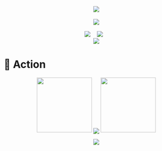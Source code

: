 <h1 align="center"><!-- 动态打字效果 -->
    <a href="https://lisir.me/">
        <img src="https://readme-typing-svg.herokuapp.com/?lines=I+am+ordinary+yet+unique.;今日事，今日毕;任何不能摧毁你的东西;都将使你更加强大;你需要掌控自己的生活;而不是被生活掌控&center=true&size=27">
    </a>
</h1>

<div align="center"><!-- 敲代码的图片 -->
    <img order-radius="100px" src="https://npm.elemecdn.com/lisir.me-imgs@1.0.9/003.gif">
</div>

<br>

<div align="center"><!-- 个人资料徽标 -->
    <a href="https://lisir.me/" title="点击跳转" rel="noreferrer" target="_blank"><img src="https://img.shields.io/badge/website-%E4%B8%AA%E4%BA%BA%E7%BD%91%E7%AB%99-blue"></a>&emsp;
    <a href="https://blog.lisir.me/" title="点击跳转"><img src="https://img.shields.io/badge/Blog-%E4%B8%AA%E4%BA%BA%E5%8D%9A%E5%AE%A2-c32136"></a>&emsp;
</div>

<div align="center"><!-- 贪吃蛇代码贡献图 -->
    <img src="https://cdn.jsdelivr.net/gh/wkwbk/wkwbk/assets/github-contribution-grid-snake.svg">
</div>

# 🚀 Action

<p align="center"><!-- 连续提交代码天数记录 -->
    <img width="150" src="https://npm.elemecdn.com/lisir.me-imgs@1.0.9/002.png">
    <img align="center" src="https://github-readme-streak-stats.herokuapp.com/?user=wkwbk&theme=dark&hide_border=true">
    <img width="150" src="https://npm.elemecdn.com/lisir.me-imgs@1.0.9/001.png">
</p>

<div align="center"><!-- GitHub Activity Graph -->
    <img src="https://activity-graph.herokuapp.com/graph?username=wkwbk&theme=xcode">
</div>
